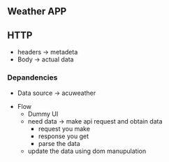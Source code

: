 ## Weather APP

## HTTP

- headers -> metadeta
- Body -> actual data

### Depandencies

- Data source -> acuweather

* Flow
  - Dummy UI
  - need data -> make api request and obtain data
    - request you make
    - response you get
    - parse the data
  - update the data using dom manupulation
